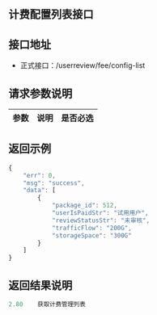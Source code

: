 计费配置列表接口
----------

接口地址
----------
  * 正式接口：/userreview/fee/config-list

请求参数说明
----------
|  参数         |说明          |是否必选|
| ------------- |:-------------|:-----:|


返回示例
----------
```javascript
{
    "err": 0,
    "msg": "success",
    "data": [
        {
            "package_id": 512,
            "userIsPaidStr": "试用用户",
            "reviewStatusStr": "未审核",
            "trafficFlow": "200G",
            "storageSpace": "300G"
        }
    ]
}
```

返回结果说明
----------
```javascript
2.80	获取计费管理列表
```